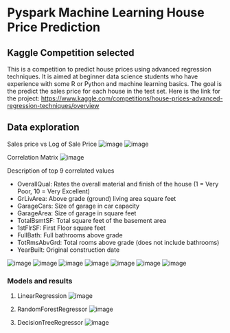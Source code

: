 # Pyspark Machine Learning House Price Prediction

## Kaggle Competition selected
This is a competition to predict house prices using advanced regression techniques. It is aimed at beginner data science students who have experience with some R or Python and machine learning basics. The goal is the predict the sales price for each house in the test set. Here is the link for the project: https://www.kaggle.com/competitions/house-prices-advanced-regression-techniques/overview

## Data exploration

Sales price vs Log of Sale Price
![image](https://user-images.githubusercontent.com/78801723/169141940-de6bf62c-e996-42e8-976f-a4dabaee3b2b.png)
![image](https://user-images.githubusercontent.com/78801723/169141957-482188b5-f4c1-4eae-b090-256e88843683.png)

Correlation Matrix
![image](https://user-images.githubusercontent.com/78801723/169142062-32fe2681-be2e-4b00-8836-0ac6ad9fdd2b.png)

Description of top 9 correlated values
- OverallQual: Rates the overall material and finish of the house (1 = Very Poor, 10 = Very Excellent)
- GrLivArea: Above grade (ground) living area square feet
- GarageCars: Size of garage in car capacity
- GarageArea: Size of garage in square feet
- TotalBsmtSF: Total square feet of the basement area
- 1stFlrSF: First Floor square feet
- FullBath: Full bathrooms above grade
- TotRmsAbvGrd: Total rooms above grade (does not include bathrooms)
- YearBuilt: Original construction date

![image](https://user-images.githubusercontent.com/78801723/169142251-08d4e947-4313-4bee-a1e3-f4d76cb7a334.png)
![image](https://user-images.githubusercontent.com/78801723/169142261-3483c2e6-9e0b-4c59-baba-9d0e5247f513.png)
![image](https://user-images.githubusercontent.com/78801723/169142278-ccf3bcf8-8186-4984-a447-7f433f08fa2c.png)
![image](https://user-images.githubusercontent.com/78801723/169142286-3fd31889-109d-45e0-926a-e3b411cd864d.png)
![image](https://user-images.githubusercontent.com/78801723/169142320-5f50cd55-4fc9-4261-b622-d9db512cba3d.png)
![image](https://user-images.githubusercontent.com/78801723/169142336-ca85b2f6-7cec-488e-9435-77682eb561c6.png)
![image](https://user-images.githubusercontent.com/78801723/169142357-ecb19014-20f5-45f0-b2f5-869af9c02520.png)

### Models and results

1. LinearRegression
![image](https://user-images.githubusercontent.com/78801723/169142502-6581cc28-6e02-4fec-a2c7-8a478d9564b3.png)

2. RandomForestRegressor
![image](https://user-images.githubusercontent.com/78801723/169142583-9f8f6987-5b95-4f56-a67c-d78ce962fd98.png)

3. DecisionTreeRegressor
![image](https://user-images.githubusercontent.com/78801723/169142624-a3baebc1-9d0c-4cd7-9c5a-a70b19cefc26.png)

